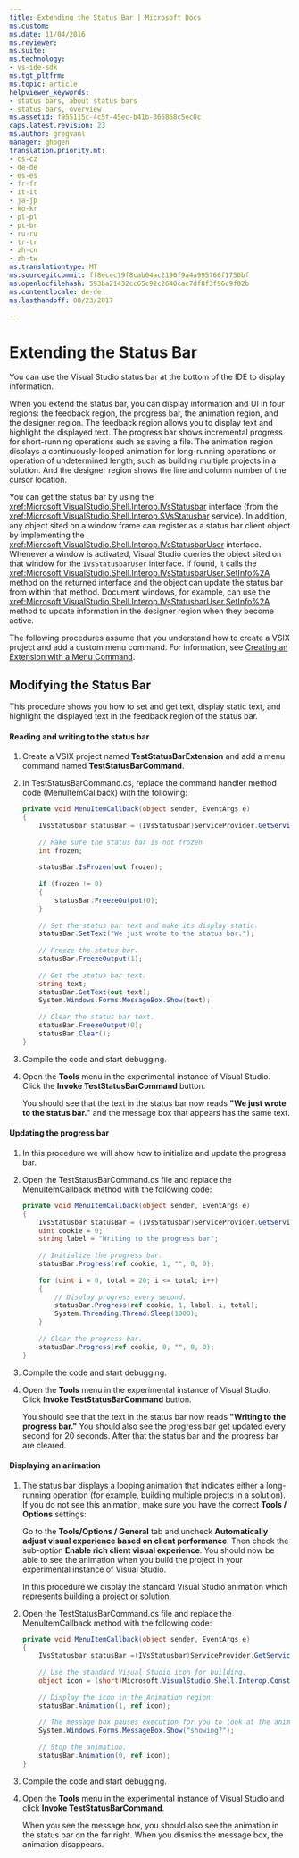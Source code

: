 ```yaml
---
title: Extending the Status Bar | Microsoft Docs
ms.custom: 
ms.date: 11/04/2016
ms.reviewer: 
ms.suite: 
ms.technology:
- vs-ide-sdk
ms.tgt_pltfrm: 
ms.topic: article
helpviewer_keywords:
- status bars, about status bars
- status bars, overview
ms.assetid: f955115c-4c5f-45ec-b41b-365868c5ec0c
caps.latest.revision: 23
ms.author: gregvanl
manager: ghogen
translation.priority.mt:
- cs-cz
- de-de
- es-es
- fr-fr
- it-it
- ja-jp
- ko-kr
- pl-pl
- pt-br
- ru-ru
- tr-tr
- zh-cn
- zh-tw
ms.translationtype: MT
ms.sourcegitcommit: ff8ecec19f8cab04ac2190f9a4a995766f1750bf
ms.openlocfilehash: 593ba21432cc65c92c2640cac7df8f3f96c9f02b
ms.contentlocale: de-de
ms.lasthandoff: 08/23/2017

---
```

# <a name="extending-the-status-bar"></a>Extending the Status Bar
You can use the Visual Studio status bar at the bottom of the IDE to display information.  
  
 When you extend the status bar, you can display information and UI in four regions: the feedback region, the progress bar, the animation region, and the designer region. The feedback region allows you to display text and highlight the displayed text. The progress bar shows incremental progress for short-running operations such as saving a file. The animation region displays a continuously-looped animation for long-running operations or operation of undetermined length, such as building multiple projects in a solution. And the designer region shows the line and column number of the cursor location.  
  
 You can get the status bar by using the <xref:Microsoft.VisualStudio.Shell.Interop.IVsStatusbar> interface (from the <xref:Microsoft.VisualStudio.Shell.Interop.SVsStatusbar> service). In addition, any object sited on a window frame can register as a status bar client object by implementing the <xref:Microsoft.VisualStudio.Shell.Interop.IVsStatusbarUser> interface. Whenever a window is activated, Visual Studio queries the object sited on that window for the `IVsStatusbarUser` interface. If found, it calls the <xref:Microsoft.VisualStudio.Shell.Interop.IVsStatusbarUser.SetInfo%2A> method on the returned interface and the object can update the status bar from within that method. Document windows, for example, can use the <xref:Microsoft.VisualStudio.Shell.Interop.IVsStatusbarUser.SetInfo%2A> method to update information in the designer region when they become active.  
  
 The following procedures assume that you understand how to create a VSIX project and add a custom menu command. For information, see [Creating an Extension with a Menu Command](../extensibility/creating-an-extension-with-a-menu-command.md).  
  
## <a name="modifying-the-status-bar"></a>Modifying the Status Bar  
 This procedure shows you how to set and get text, display static text, and highlight the displayed text in the feedback region of the status bar.  
  
#### <a name="reading-and-writing-to-the-status-bar"></a>Reading and writing to the status bar  
  
1.  Create a VSIX project named **TestStatusBarExtension** and add a menu command named **TestStatusBarCommand**.  
  
2.  In TestStatusBarCommand.cs, replace the command handler method code (MenuItemCallback) with the following:  
  
    ```cs  
    private void MenuItemCallback(object sender, EventArgs e)  
    {  
        IVsStatusbar statusBar = (IVsStatusbar)ServiceProvider.GetService(typeof(SVsStatusbar));  
  
        // Make sure the status bar is not frozen  
        int frozen;  
  
        statusBar.IsFrozen(out frozen);  
  
        if (frozen != 0)   
        {  
            statusBar.FreezeOutput(0);  
        }  
  
        // Set the status bar text and make its display static.  
        statusBar.SetText("We just wrote to the status bar.");  
  
        // Freeze the status bar.  
        statusBar.FreezeOutput(1);  
  
        // Get the status bar text.   
        string text;  
        statusBar.GetText(out text);  
        System.Windows.Forms.MessageBox.Show(text);  
  
        // Clear the status bar text.  
        statusBar.FreezeOutput(0);  
        statusBar.Clear();  
    }  
    ```  
  
3.  Compile the code and start debugging.  
  
4.  Open the **Tools** menu in the experimental instance of Visual Studio. Click the **Invoke TestStatusBarCommand** button.  
  
     You should see that the text in the status bar now reads **"We just wrote to the status bar."** and the message box that appears has the same text.  
  
#### <a name="updating-the-progress-bar"></a>Updating the progress bar  
  
1.  In this procedure we will show how to initialize and update the progress bar.  
  
2.  Open the TestStatusBarCommand.cs file and replace the MenuItemCallback method with the following code:  
  
    ```cs  
    private void MenuItemCallback(object sender, EventArgs e)  
    {  
        IVsStatusbar statusBar = (IVsStatusbar)ServiceProvider.GetService(typeof(SVsStatusbar));  
        uint cookie = 0;  
        string label = "Writing to the progress bar";  
  
        // Initialize the progress bar.  
        statusBar.Progress(ref cookie, 1, "", 0, 0);  
  
        for (uint i = 0, total = 20; i <= total; i++)  
        {  
            // Display progress every second.  
            statusBar.Progress(ref cookie, 1, label, i, total);  
            System.Threading.Thread.Sleep(1000);  
        }  
  
        // Clear the progress bar.  
        statusBar.Progress(ref cookie, 0, "", 0, 0);  
    }  
    ```  
  
3.  Compile the code and start debugging.  
  
4.  Open the **Tools** menu in the experimental instance of Visual Studio. Click **Invoke TestStatusBarCommand** button.  
  
     You should see that the text in the status bar now reads **"Writing to the progress bar."** You should also see the progress bar get updated every second for 20 seconds. After that the status bar and the progress bar are cleared.  
  
#### <a name="displaying-an-animation"></a>Displaying an animation  
  
1.  The status bar displays a looping animation that indicates either a long-running operation (for example, building multiple projects in a solution). If you do not see this animation, make sure you have the correct **Tools / Options** settings:  
  
     Go to the **Tools/Options / General** tab and uncheck **Automatically adjust visual experience based on client performance**. Then check the sub-option **Enable rich client visual experience**. You should now be able to see the animation when you build the project in your experimental instance of Visual Studio.  
  
     In this procedure we display the standard Visual Studio animation which represents building a project or solution.  
  
2.  Open the TestStatusBarCommand.cs file and replace the MenuItemCallback method with the following code:  
  
    ```cs  
    private void MenuItemCallback(object sender, EventArgs e)  
    {  
        IVsStatusbar statusBar =(IVsStatusbar)ServiceProvider.GetService(typeof(SVsStatusbar));  
  
        // Use the standard Visual Studio icon for building.  
        object icon = (short)Microsoft.VisualStudio.Shell.Interop.Constants.SBAI_Build;  
  
        // Display the icon in the Animation region.  
        statusBar.Animation(1, ref icon);  
  
        // The message box pauses execution for you to look at the animation.  
        System.Windows.Forms.MessageBox.Show("showing?");  
  
        // Stop the animation.   
        statusBar.Animation(0, ref icon);  
    }  
    ```  
  
3.  Compile the code and start debugging.  
  
4.  Open the **Tools** menu in the experimental instance of Visual Studio and click **Invoke TestStatusBarCommand**.  
  
     When you see the message box, you should also see the animation in the status bar on the far right. When you dismiss the message box, the animation disappears.
